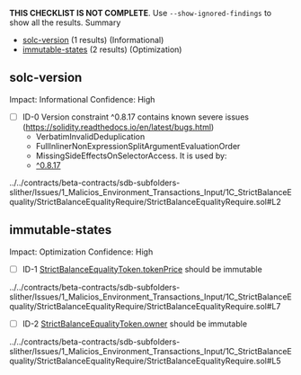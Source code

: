 **THIS CHECKLIST IS NOT COMPLETE**. Use `--show-ignored-findings` to show all the results.
Summary
 - [solc-version](#solc-version) (1 results) (Informational)
 - [immutable-states](#immutable-states) (2 results) (Optimization)
## solc-version
Impact: Informational
Confidence: High
 - [ ] ID-0
Version constraint ^0.8.17 contains known severe issues (https://solidity.readthedocs.io/en/latest/bugs.html)
	- VerbatimInvalidDeduplication
	- FullInlinerNonExpressionSplitArgumentEvaluationOrder
	- MissingSideEffectsOnSelectorAccess.
It is used by:
	- [^0.8.17](../../contracts/beta-contracts/sdb-subfolders-slither/Issues/1_Malicios_Environment_Transactions_Input/1C_StrictBalanceEquality/StrictBalanceEqualityRequire/StrictBalanceEqualityRequire.sol#L2)

../../contracts/beta-contracts/sdb-subfolders-slither/Issues/1_Malicios_Environment_Transactions_Input/1C_StrictBalanceEquality/StrictBalanceEqualityRequire/StrictBalanceEqualityRequire.sol#L2


## immutable-states
Impact: Optimization
Confidence: High
 - [ ] ID-1
[StrictBalanceEqualityToken.tokenPrice](../../contracts/beta-contracts/sdb-subfolders-slither/Issues/1_Malicios_Environment_Transactions_Input/1C_StrictBalanceEquality/StrictBalanceEqualityRequire/StrictBalanceEqualityRequire.sol#L7) should be immutable 

../../contracts/beta-contracts/sdb-subfolders-slither/Issues/1_Malicios_Environment_Transactions_Input/1C_StrictBalanceEquality/StrictBalanceEqualityRequire/StrictBalanceEqualityRequire.sol#L7


 - [ ] ID-2
[StrictBalanceEqualityToken.owner](../../contracts/beta-contracts/sdb-subfolders-slither/Issues/1_Malicios_Environment_Transactions_Input/1C_StrictBalanceEquality/StrictBalanceEqualityRequire/StrictBalanceEqualityRequire.sol#L5) should be immutable 

../../contracts/beta-contracts/sdb-subfolders-slither/Issues/1_Malicios_Environment_Transactions_Input/1C_StrictBalanceEquality/StrictBalanceEqualityRequire/StrictBalanceEqualityRequire.sol#L5


